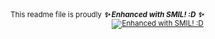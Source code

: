 <div align="right"><small>
  This readme file is proudly <b><i>✨ Enhanced with SMIL! :D ✨</i></b><br>
  <a href="https://developer.mozilla.org/en-US/docs/Web/SVG/SVG_animation_with_SMIL">
    <img src="https://ducdat0507.github.io/homepage/res/images/buttons/smil.svg" alt="Enhanced with SMIL! :D">
  </a>
</small></div>
